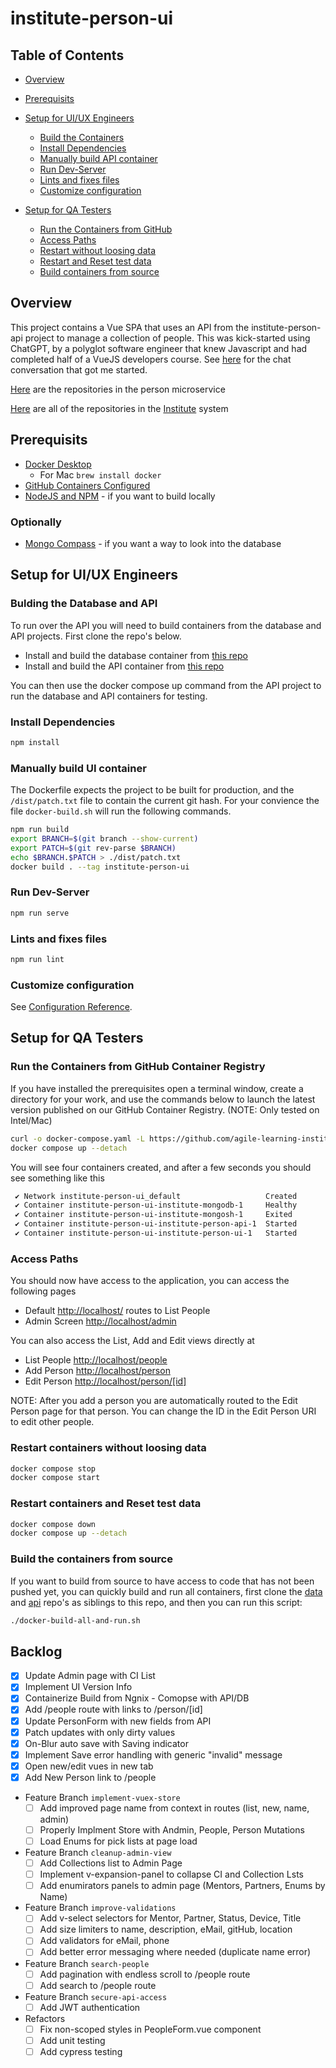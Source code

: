 # institute-person-ui

## Table of Contents

- [Overview](#overview)
- [Prerequisits](#prerequisits)
- [Setup for UI/UX Engineers](#setup-for-uiux-engineers)
  - [Build the Containers](#bulding-the-database-and-api)
  - [Install Dependencies](#install-dependencies)
  - [Manually build API container](#manually-build-ui-container)
  - [Run Dev-Server](#run-dev-server)
  - [Lints and fixes files](#lints-and-fixes-files)
  - [Customize configuration](#customize-configuration)

- [Setup for QA Testers](#setup-for-qa-testers)
  - [Run the Containers from GitHub](#run-the-containers-from-github-container-registry)
  - [Access Paths](#access-paths)
  - [Restart without loosing data](#restart-containers-without-loosing-data)
  - [Restart and Reset test data](#restart-containers-and-reset-test-data)
  - [Build containers from source](#build-the-containers-from-source)

## Overview

This project contains a Vue SPA that uses an API from the institute-person-api project to manage a collection of people. This was kick-started using ChatGPT, by a polyglot software engineer that knew Javascript and had completed half of a VueJS developers course. See [here](https://chat.openai.com/share/5d5db6f2-2f42-491a-9673-3246feb20013) for the chat conversation that got me started.

[Here](https://github.com/orgs/agile-learning-institute/repositories?q=institute-person&type=all&sort=name) are the repositories in the person microservice

[Here](https://github.com/orgs/agile-learning-institute/repositories?q=institute&type=all&sort=name) are all of the repositories in the [Institute](https://github.com/agile-learning-institute/institute/tree/main) system

## Prerequisits

- [Docker Desktop](https://www.docker.com/products/docker-desktop/)
  - For Mac ```brew install docker```
- [GitHub Containers Configured](https://docs.github.com/en/packages/working-with-a-github-packages-registry/working-with-the-container-registry#authenticating-with-a-personal-access-token-classic)
- [NodeJS and NPM](https://docs.npmjs.com/downloading-and-installing-node-js-and-npm) - if you want to build locally

### Optionally

- [Mongo Compass](https://www.mongodb.com/try/download/compass) - if you want a way to look into the database

## Setup for UI/UX Engineers

### Bulding the Database and API

To run over the API you will need to build containers from the database and API projects. First clone the repo's below.

- Install and build the database container from [this repo](https://github.com/agile-learning-institute/institute-mongodb)
- Install and build the API container from [this repo](https://github.com/agile-learning-institute/institute-person-api)

You can then use the docker compose up command from the API project to run the database and API containers for testing.

### Install Dependencies

``` bash
npm install
```

### Manually build UI container

The Dockerfile expects the project to be built for production, and the ```/dist/patch.txt``` file to contain the current git hash. For your convience the file ```docker-build.sh``` will run the following commands.

```bash
npm run build
export BRANCH=$(git branch --show-current)
export PATCH=$(git rev-parse $BRANCH)
echo $BRANCH.$PATCH > ./dist/patch.txt
docker build . --tag institute-person-ui
```

### Run Dev-Server

``` bash
npm run serve
```

### Lints and fixes files

``` bash
npm run lint
```

### Customize configuration

See [Configuration Reference](https://cli.vuejs.org/config/).

## Setup for QA Testers

### Run the Containers from GitHub Container Registry

If you have installed the prerequisites open a terminal window, create a directory for your work, and use the commands below to launch the latest version published on our GitHub Container Registry. (NOTE: Only tested on Intel/Mac)

```bash
curl -o docker-compose.yaml -L https://github.com/agile-learning-institute/institute-person-ui/raw/main/docker-compose.yaml
docker compose up --detach
```

You will see four containers created, and after a few seconds you should see something like this

```bash
 ✔ Network institute-person-ui_default                   Created
 ✔ Container institute-person-ui-institute-mongodb-1     Healthy
 ✔ Container institute-person-ui-institute-mongosh-1     Exited
 ✔ Container institute-person-ui-institute-person-api-1  Started
 ✔ Container institute-person-ui-institute-person-ui-1   Started
 ```

### Access Paths

You should now have access to the application, you can access the following pages

- Default [http://localhost/](http://localhost/) routes to List People
- Admin Screen [http://localhost/admin](http://localhost/admin)

You can also access the List, Add and Edit views directly at

- List People [http://localhost/people](http://localhost/people)
- Add Person [http://localhost/person](http://localhost/person)
- Edit Person [http://localhost/person/[id]](http://localhost/person/[id])

NOTE: After you add a person you are automatically routed to the Edit Person page for that person. You can change the ID in the Edit Person URI to edit other people.

### Restart containers without loosing data

```bash
docker compose stop
docker compose start
```

### Restart containers and Reset test data

```bash
docker compose down
docker compose up --detach
```

### Build the containers from source

If you want to build from source to have access to code that has not been pushed yet, you can quickly build and run all containers, first clone the [data](https://github.com/agile-learning-institute/institute-mongodb) and [api](https://github.com/agile-learning-institute/institute-person-api) repo's as siblings to this repo, and then you can run this script:

```bash
./docker-build-all-and-run.sh
```

## Backlog

- [x] Update Admin page with CI List
- [x] Implement UI Version Info
- [x] Containerize Build from Ngnix - Comopse with API/DB
- [x] Add /people route with links to /person/[id]
- [x] Update PersonForm with new fields from API
- [x] Patch updates with only dirty values
- [x] On-Blur auto save with Saving indicator
- [x] Implement Save error handling with generic "invalid" message
- [x] Open new/edit vues in new tab
- [x] Add New Person link to /people
- Feature Branch ```implement-vuex-store```
  - [ ] Add improved page name from context in routes (list, new, name, admin)
  - [ ] Properly Implment Store with Andmin, People, Person Mutations
  - [ ] Load Enums for pick lists at page load
- Feature Branch ```cleanup-admin-view```
  - [ ] Add Collections list to Admin Page
  - [ ] Implement v-expansion-panel to collapse CI and Collection Lsts
  - [ ] Add enumirators panels to admin page (Mentors, Partners, Enums by Name)
- Feature Branch ```improve-validations```
  - [ ] Add v-select selectors for Mentor, Partner, Status, Device, Title
  - [ ] Add size limiters to name, description, eMail, gitHub, location
  - [ ] Add validators for eMail, phone
  - [ ] Add better error messaging where needed (duplicate name error)
- Feature Branch ```search-people```
  - [ ] Add pagination with endless scroll to /people route
  - [ ] Add search to /people route
- Feature Branch ```secure-api-access```
  - [ ] Add JWT authentication
- Refactors
  - [ ] Fix non-scoped styles in PeopleForm.vue component
  - [ ] Add unit testing
  - [ ] Add cypress testing
